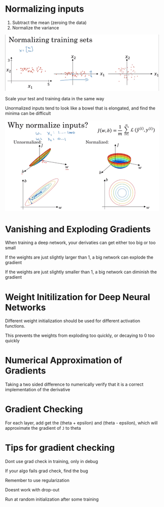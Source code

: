 # Normalizing inputs

1. Subtract the mean (zeroing the data)
2. Normalize the variance

![alt text][logo4]

[logo4]: 4.png "4"

Scale your test and training data in the same way

Unormalized inputs tend to look like a bowel that is elongated, and find the minima can be difficult

![alt text][logo5]

[logo5]: 5.png "5"

# Vanishing and Exploding Gradients

When training a deep network, your derivaties can get either too big or too small

If the weights are just slightly larger than 1, a big network can explode the gradient

If the weights are just slightly smaller than 1, a big network can diminish the gradient

# Weight Initilization for Deep Neural Networks

Different weight initialization should be used for different activation functions.

This prevents the weights from exploding too quickly, or decaying to 0 too quickly

# Numerical Approximation of Gradients

Taking a two sided difference to numerically verify that it is a correct implementation of the derivative

# Gradient Checking

For each layer, add get the (theta + epsilon) and (theta - epsilon), which will approximate the gradient of `J` to theta

# Tips for gradient checking

Dont use grad check in training, only in debug

If your algo fails grad check, find the bug

Remember to use regularization

Doesnt work with drop-out

Run at random initialization after some training
